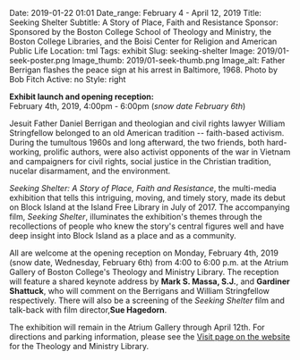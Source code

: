 Date: 2019-01-22 01:01 
Date_range: February 4 - April 12, 2019
Title: Seeking Shelter
Subtitle: A Story of Place, Faith and Resistance
Sponsor: Sponsored by the Boston College School of Theology and Ministry, the Boston College Libraries, and the Boisi Center for Religion and American Public Life
Location: tml
Tags: exhibit
Slug: seeking-shelter
Image: 2019/01-seek-poster.png
Image_thumb: 2019/01-seek-thumb.png
Image_alt: Father Berrigan flashes the peace sign at his arrest in Baltimore, 1968. Photo by Bob Fitch
Active: no
Style: right

<strong>Exhibit launch and opening reception:</strong><br/> February 4th, 2019, 4:00pm - 6:00pm (<em>snow date February 6th</em>)

Jesuit Father Daniel Berrigan and theologian and civil rights lawyer William Stringfellow belonged to an old American tradition -- faith-based activism.  During the tumultous 1960s and long afterward, the two friends, both hard-working, prolific authors, were also activist opponents of the war in Vietnam and campaigners for civil rights, social justice in the Christian tradition, nucelar disarmament, and the environment.

<em>Seeking Shelter: A Story of Place, Faith and Resistance</em>, the multi-media exhibition that tells this intriguing, moving, and timely story, made its debut on Block Island at the Island Free Library in July of 2017.  The accompanying film, <em>Seeking Shelter</em>, illuminates the exhibition's themes through the recollections of people who knew the story's central figures well and have deep insight into Block Island as a place and as a community.

All are welcome at the opening reception on Monday, February 4th, 2019 (snow date, Wednesday, February 6th) from 4:00 to 6:00 p.m. at the Atrium Gallery of Boston College's Theology and Ministry Library.  The reception will feature a shared keynote address by <strong>Mark S. Massa, S.J.</strong>, and <strong>Gardiner Shattuck</strong>, who will comment on the Berrigans and William Stringfellow respectively. There will also be a screening of the <em>Seeking Shelter</em> film and talk-back with film director,<strong>Sue Hagedorn</strong>. 

The exhibition will remain in the Atrium Gallery through April 12th. For directions and parking information, please see the <a href="https://libguides.bc.edu/tml/visit">Visit page on the website</a> for the Theology and Ministry Library.